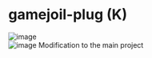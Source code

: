 # gamejoil-plug (K)
![image](https://github.com/user-attachments/assets/6873d2e2-14f7-45c6-88e6-7f2529faa10a)
<br>
![image](https://github.com/localhost-four/gamejoil-plug/assets/119116574/08b0c2ce-b8a4-41b1-9b90-666c862c5ee1)
Modification to the main project
